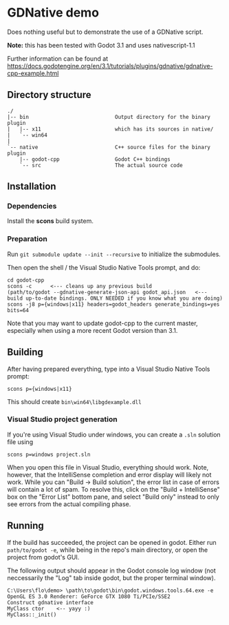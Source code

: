 # GDNative demo

Does nothing useful but to demonstrate the use of a GDNative script.

**Note:** this has been tested with Godot 3.1 and uses nativescript-1.1

Further information can be found at https://docs.godotengine.org/en/3.1/tutorials/plugins/gdnative/gdnative-cpp-example.html

## Directory structure

```
./
|-- bin                            Output directory for the binary plugin
|   |-- x11                        which has its sources in native/
|   `-- win64
|
`-- native                         C++ source files for the binary plugin
    |-- godot-cpp                  Godot C++ bindings
    `-- src                        The actual source code
```

## Installation

### Dependencies

Install the **scons** build system.

### Preparation

Run `git submodule update --init --recursive` to initialize the submodules.

Then open the shell / the Visual Studio Native Tools prompt, and do:

```
cd godot-cpp
scons -c      <--- cleans up any previous build
(path/to/godot --gdnative-generate-json-api godot_api.json   <--- build up-to-date bindings. ONLY NEEDED if you know what you are doing)
scons -j8 p={windows|x11} headers=godot_headers generate_bindings=yes bits=64
```

Note that you may want to update godot-cpp to the current master, especially when using a more recent
Godot version than 3.1.

## Building

After having prepared everything, type into a Visual Studio Native Tools prompt:

```
scons p={windows|x11}
```

This should create `bin\win64\libgdexample.dll`

### Visual Studio project generation
If you're using Visual Studio under windows, you can create a `.sln` solution file using

```
scons p=windows project.sln
```

When you open this file in Visual Studio, everything should work. Note, however, that the
IntelliSense completion and error display will likely not work. While you can "Build -> Build
solution", the error list in case of errors will contain a lot of spam. To resolve this,
click on the "Build + IntelliSense" box on the "Error List" bottom pane, and select "Build only"
instead to only see errors from the actual compiling phase.

## Running

If the build has succeeded, the project can be opened in godot. Either run
`path/to/godot -e`, while being in the repo's main directory, or open the
project from godot's GUI.

The following output should appear in the Godot console log window (not neccessarily
the "Log" tab inside godot, but the proper terminal window).

```
C:\Users\flo\demo> \path\to\godot\bin\godot.windows.tools.64.exe -e
OpenGL ES 3.0 Renderer: GeForce GTX 1080 Ti/PCIe/SSE2
Construct gdnative interface
MyClass ctor    <-- yayy :)
MyClass::_init()
```
